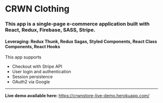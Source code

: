 # CRWN Clothing
<h3>This app is a single-page e-commerce application built with React, Redux, Firebase, SASS, Stripe.</h3>
<h4>Leveraging: Redux Thunk, Redux Sagas, Styled Components, React Class Components, React Hooks</h4>

This app supports
<ul>
    <li>Checkout with Stripe API</li>
    <li>User login and authentication</li>
    <li>Session persistence</li>
    <li>OAuth2 via Google</li>
</ul>
<hr />
<strong>Live demo available here: </strong><a href="https://crwnstore-live-demo.herokuapp.com/">https://crwnstore-live-demo.herokuapp.com/</a>
